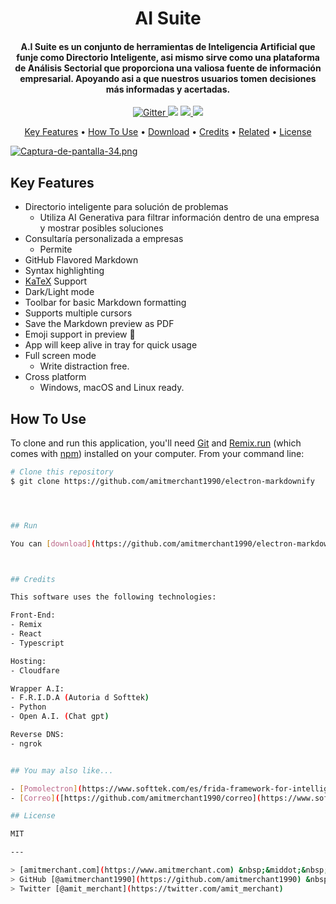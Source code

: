 <h1 align="center">
  AI Suite
  <br>
</h1>

<h4 align="center">A.I Suite es un conjunto de herramientas de Inteligencia Artificial que funje como Directorio Inteligente, asi mismo sirve como una plataforma de Análisis Sectorial que proporciona una valiosa fuente de información empresarial. Apoyando asi a que nuestros usuarios tomen decisiones más informadas y acertadas.</h4>

<p align="center">
  <a href="https://badge.fury.io/js/electron-markdownify">
    <img src="https://badge.fury.io/js/electron-markdownify.svg"
         alt="Gitter">
  </a>
  <a href="https://gitter.im/amitmerchant1990/electron-markdownify"><img src="https://badges.gitter.im/amitmerchant1990/electron-markdownify.svg"></a>
  <a href="https://saythanks.io/to/bullredeyes@gmail.com">
      <img src="https://img.shields.io/badge/SayThanks.io-%E2%98%BC-1EAEDB.svg">
  </a>
  <a href="https://www.paypal.me/AmitMerchant">
    <img src="https://img.shields.io/badge/$-donate-ff69b4.svg?maxAge=2592000&amp;style=flat">
  </a>
</p>

<p align="center">
  <a href="#key-features">Key Features</a> •
  <a href="#how-to-use">How To Use</a> •
  <a href="#download">Download</a> •
  <a href="#credits">Credits</a> •
  <a href="#related">Related</a> •
  <a href="#license">License</a>
</p>

[![Captura-de-pantalla-34.png](https://i.postimg.cc/qqsF3kBc/Captura-de-pantalla-34.png)](https://postimg.cc/rRpg62rz)

## Key Features

* Directorio inteligente para solución de problemas
  - Utiliza AI Generativa para filtrar información dentro de una empresa y mostrar posibles soluciones
* Consultaría personalizada a empresas
  - Permite 
* GitHub Flavored Markdown  
* Syntax highlighting
* [KaTeX](https://khan.github.io/KaTeX/) Support
* Dark/Light mode
* Toolbar for basic Markdown formatting
* Supports multiple cursors
* Save the Markdown preview as PDF
* Emoji support in preview :tada:
* App will keep alive in tray for quick usage
* Full screen mode
  - Write distraction free.
* Cross platform
  - Windows, macOS and Linux ready.

## How To Use

To clone and run this application, you'll need [Git](https://git-scm.com) and [Remix.run]([https://nodejs.org/en/download/](https://remix.run/)) (which comes with [npm](http://npmjs.com)) installed on your computer. From your command line:

```bash
# Clone this repository
$ git clone https://github.com/amitmerchant1990/electron-markdownify




## Run

You can [download](https://github.com/amitmerchant1990/electron-markdownify/releases/tag/v1.2.0) the latest installable version of Markdownify for Windows, macOS and Linux.



## Credits

This software uses the following technologies:

Front-End:
- Remix
- React
- Typescript

Hosting:
- Cloudfare

Wrapper A.I:
- F.R.I.D.A (Autoria d Softtek)
- Python
- Open A.I. (Chat gpt)

Reverse DNS:
- ngrok


## You may also like...

- [Pomolectron](https://www.softtek.com/es/frida-framework-for-intelligent-digital-automation) - FRIDA
- [Correo]([https://github.com/amitmerchant1990/correo](https://www.softtek.com/es/)) - Softek

## License

MIT

---

> [amitmerchant.com](https://www.amitmerchant.com) &nbsp;&middot;&nbsp;
> GitHub [@amitmerchant1990](https://github.com/amitmerchant1990) &nbsp;&middot;&nbsp;
> Twitter [@amit_merchant](https://twitter.com/amit_merchant)

